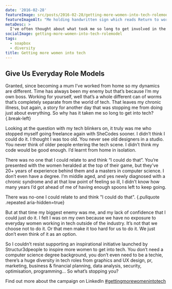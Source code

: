 ```yaml
---
date: '2016-02-28'
featureImage: src/posts/2016-02-28/getting-more-women-into-tech-rolemodel.jpg
featureImageAlt: "Me holding handwritten sign which reads Return to work (from home) mum tech role model"
metaDesc: >
  I've often thought about what took me so long to get involved in the tech industry and then I realised.
socialImage: getting-more-women-into-tech-rolemodel
tags:
  - soapbox
  - diversity
title: Getting more women into tech
---
```


## Give Us Everyday Role Models

Granted, since becoming a mum I’ve worked from home so my dynamics are different. Time has always been my enemy but that’s because I’m my own boss. Working for yourself, well that’s a whole different can of worms that’s completely separate from the world of tech. That leaves my chronic illness, but again, a story for another day that was stopping me from doing just about everything. So why has it taken me so long to get into tech? {.break-left}

Looking at the question with my tech blinkers on, it truly was me who stopped myself going freelance again with SheCodes sooner. I didn’t think I could do it. I thought I was too old. You never see old designers in a studio. You never think of older people entering the tech scene. I didn’t think my code would be good enough. I’d learnt from home in isolation.

There was no one that I could relate to and think “I could do that”. You’re presented with the women heralded at the top of their game, but they’ve 20+ years of experience behind them and a masters in computer science. I don’t even have a degree. I’m middle aged, and yes newly diagnosed with a chronic syndrome and at that low point of feeling so ill, I didn’t know how many years I’d got ahead of me of having enough spoons left to keep going.

There was no-one I could relate to and think "I could do that". {.pullquote .repeated aria-hidden=true}

But at that time my biggest enemy was me, and my lack of confidence that I could just do it. I felt I was on my own because we have no exposure to everyday women working in tech outside of the industry. It’s not that we choose not to do it. Or that men make it too hard for us to do it. We just don’t even think of it as an option.

So I couldn’t resist supporting an inspirational initiative launched by Structur3dpeople to inspire more women to get into tech. You don’t need a computer science degree background, you don’t even need to be a techie, there’s a huge diversity in tech roles from graphics and UX design, pr, marketing, business & financial planning, data analysis, security, optimisation, programming… So what’s stopping you?

Find out more about the campaign on LinkedIn [‪#gettingmorewomenintotech](https://www.linkedin.com/pulse/tech-role-models-global-campaign-we-want-see-you-rav-bumbra)

